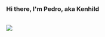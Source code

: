 ### Hi there, I'm Pedro, aka Kenhild

<br/>

<img src="https://i.giphy.com/media/5xaOcLSiHjl31yG4ZNK/giphy.webp"/>